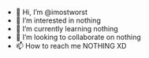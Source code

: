- 👋 Hi, I’m @imostworst
- 👀 I’m interested in nothing
- 🌱 I’m currently learning nothing
- 💞️ I’m looking to collaborate on nothing
- 📫 How to reach me NOTHING XD

<!---
imostworst/imostworst is a ✨ special ✨ repository because its `README.md` (this file) appears on your GitHub profile.
You can click the Preview link to take a look at your changes.
--->
